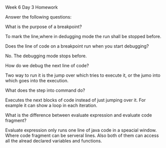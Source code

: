 Week 6 Day 3 Homework

Answer the following questions:

What is the purpose of a breakpoint?

To mark the line,where in dedugging mode the run shall be stopped before.

Does the line of code on a breakpoint run when you start debugging?

No. The debugging mode stops before.

How do we debug the next line of code?

Two way to run it is the jump over which tries to execute it, or the jumo into which goes into the execution.

What does the step into command do?

Executes the next blocks of code instead of just jumping over it. For example it can show a loop in each iteration.

What is the difference between evaluate expression and evaluate code fragment?

Evaluate expression only runs one line of java code in a speacial window. Where code fragment can be serveral lines.
Also both of them can access all the alread declared variables and functions.
